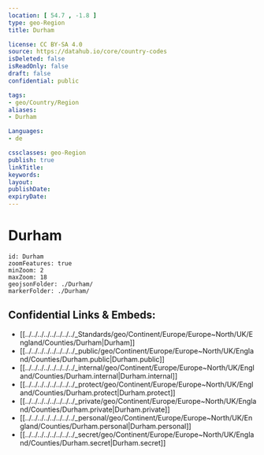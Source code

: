 ```yaml
---
location: [ 54.7 , -1.8 ] 
type: geo-Region
title: Durham

license: CC BY-SA 4.0
source: https://datahub.io/core/country-codes
isDeleted: false
isReadOnly: false
draft: false
confidential: public

tags:
- geo/Country/Region
aliases:
- Durham

Languages:
- de

cssclasses: geo-Region
publish: true
linkTitle: 
keywords: 
layout: 
publishDate: 
expiryDate: 
---
```


# Durham

```leaflet
id: Durham
zoomFeatures: true 
minZoom: 2 
maxZoom: 18
geojsonFolder: ./Durham/
markerFolder: ./Durham/
```


## Confidential Links & Embeds: 
- [[../../../../../../../../_Standards/geo/Continent/Europe/Europe~North/UK/England/Counties/Durham|Durham]] 
- [[../../../../../../../../_public/geo/Continent/Europe/Europe~North/UK/England/Counties/Durham.public|Durham.public]] 
- [[../../../../../../../../_internal/geo/Continent/Europe/Europe~North/UK/England/Counties/Durham.internal|Durham.internal]] 
- [[../../../../../../../../_protect/geo/Continent/Europe/Europe~North/UK/England/Counties/Durham.protect|Durham.protect]] 
- [[../../../../../../../../_private/geo/Continent/Europe/Europe~North/UK/England/Counties/Durham.private|Durham.private]] 
- [[../../../../../../../../_personal/geo/Continent/Europe/Europe~North/UK/England/Counties/Durham.personal|Durham.personal]] 
- [[../../../../../../../../_secret/geo/Continent/Europe/Europe~North/UK/England/Counties/Durham.secret|Durham.secret]] 

